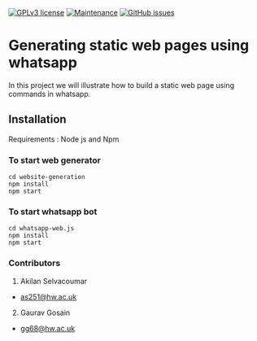 [![GPLv3 license](https://img.shields.io/badge/License-GPLv3-blue.svg)](http://perso.crans.org/besson/LICENSE.html)
[![Maintenance](https://img.shields.io/badge/Maintained%3F-yes-green.svg)](https://GitHub.com/Naereen/StrapDown.js/graphs/commit-activity)
[![GitHub issues](https://img.shields.io/github/issues/Naereen/StrapDown.js.svg)](https://GitHub.com/Naereen/StrapDown.js/issues/)


# Generating static web pages using whatsapp 
In this project we will illustrate how to build a static web page using commands in whatsapp. 

## Installation
Requirements : Node js and Npm 

### To start web generator

``` 
cd website-generation
npm install 
npm start
```


### To start whatsapp bot

``` 
cd whatsapp-web.js
npm install 
npm start
```

### Contributors 
1. Akilan Selvacoumar 
- as251@hw.ac.uk
2. Gaurav Gosain
- gg68@hw.ac.uk
